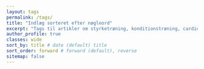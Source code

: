 ```yaml
---
layout: tags
permalink: /tags/
title: "Indlæg sorteret efter nøgleord"
excerpt: "Tags til artikler om styrketræning, konditionstræning, cardio, yoga, løb og træning."
author_profile: true
classes: wide
sort_by: title # date (default) title
sort_order: forward # forward (default), reverse
sitemap: false
---
```

